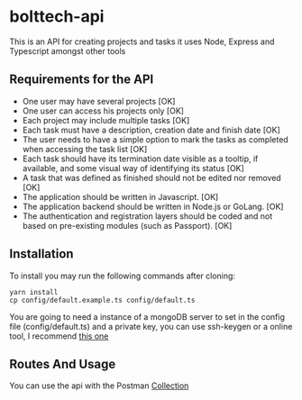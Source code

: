 # bolttech-api
This is an API for creating projects and tasks it uses Node, Express and Typescript amongst other tools

## Requirements for the API
- One user may have several projects [OK]
- One user can access his projects only [OK]
- Each project may include multiple tasks [OK]
- Each task must have a description, creation date and finish date [OK]
- The user needs to have a simple option to mark the tasks as completed when accessing the task list [OK]
- Each task should have its termination date visible as a tooltip, if available, and some visual way of identifying
its status [OK]
- A task that was defined as finished should not be edited nor removed [OK]
- The application should be written in Javascript. [OK]
- The application backend should be written in Node.js or GoLang. [OK]
- The authentication and registration layers should be coded and not based on pre-existing modules (such as
Passport). [OK]

## Installation
To install you may run the following commands after cloning:
```
yarn install
cp config/default.example.ts config/default.ts
```

You are going to need a instance of a mongoDB server to set in the config file (config/default.ts) and a private key, you can use ssh-keygen or a online tool, I recommend [this one](https://travistidwell.com/jsencrypt/demo/)

## Routes And Usage
You can use the api with the Postman [Collection](https://raw.githubusercontent.com/andreluizpd/bolttech-api/main/ProjectsAPI.json)

